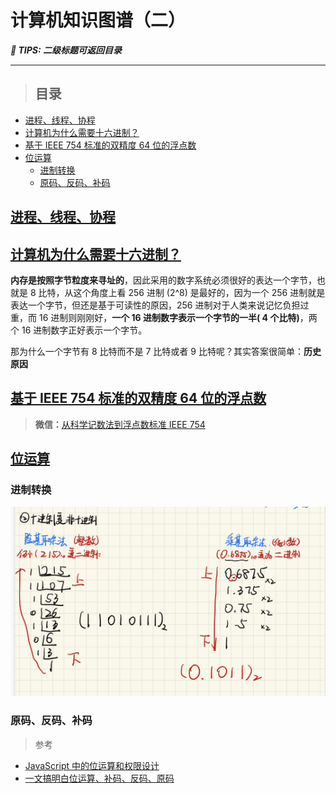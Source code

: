 # 计算机知识图谱（二）<!-- omit in toc -->

***👀 TIPS: 二级标题可返回目录***

---

> ## 目录

- [进程、线程、协程](#进程线程协程)
- [计算机为什么需要十六进制？](#计算机为什么需要十六进制)
- [基于 IEEE 754 标准的双精度 64 位的浮点数](#基于-ieee-754-标准的双精度-64-位的浮点数)
- [位运算](#位运算)
  - [进制转换](#进制转换)
  - [原码、反码、补码](#原码反码补码)

## [进程、线程、协程](#目录)


## [计算机为什么需要十六进制？](#目录)

**内存是按照字节粒度来寻址的**，因此采用的数字系统必须很好的表达一个字节，也就是 8 比特，从这个角度上看 256 进制 (2^8) 是最好的，因为一个 256 进制就是表达一个字节，但还是基于可读性的原因，256 进制对于人类来说记忆负担过重，而 16 进制则刚刚好，**一个 16 进制数字表示一个字节的一半( 4 个比特)**，两个 16 进制数字正好表示一个字节。

那为什么一个字节有 8 比特而不是 7 比特或者 9 比特呢？其实答案很简单：**历史原因**

## [基于 IEEE 754 标准的双精度 64 位的浮点数](#目录)

> **微信：**[从科学记数法到浮点数标准 IEEE 754](https://mp.weixin.qq.com/s/mf1mH-aGWgcC6v2R8ijE8A)

## [位运算](#目录)

### 进制转换

![](https://raw.githubusercontent.com/chuenwei0129/my-picgo-repo/master/computer/SCR-20220408-acz.png)

### 原码、反码、补码

> 参考

- [JavaScript 中的位运算和权限设计](https://juejin.cn/post/6844903988945485837)
- [一文搞明白位运算、补码、反码、原码](https://juejin.cn/post/6844903912425259022)

